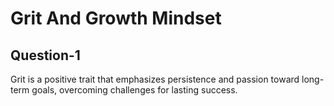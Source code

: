 # Grit And Growth Mindset

## Question-1
Grit is a positive trait that emphasizes persistence and passion toward long-term goals, overcoming challenges for lasting success.

